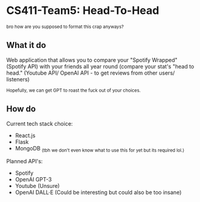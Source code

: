 # CS411-Team5: Head-To-Head
<sup>bro how are you supposed to format this crap anyways?</sup> 

## What it do
Web application that allows you to compare your "Spotify Wrapped" (Spotify API) with your friends all year round (compare your stat's "head to head." (Youtube API/ OpenAI API - to get reviews from other users/ listeners)

<sub>Hopefully, we can get GPT to roast the fuck out of your choices.</sub>

## How do
Current tech stack choice:
* React.js
* Flask
* MongoDB <sub>(tbh we don't even know what to use this for yet but its required lol.)</sub>

Planned API's:
* Spotify
* OpenAI GPT-3
* Youtube (Unsure)
* OpenAI DALL·E (Could be interesting but could also be too insane)
